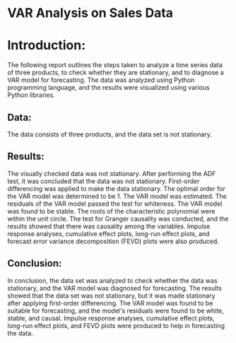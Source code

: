 # VAR Analysis on Sales Data

# Introduction:
The following report outlines the steps taken to analyze a time series data of three products, to check whether they are stationary, and to diagnose a VAR model for forecasting. The data was analyzed using Python programming language, and the results were visualized using various Python libraries.

## Data:
The data consists of three products, and the data set is not stationary.


## Results:

The visually checked data was not stationary.
After performing the ADF test, it was concluded that the data was not stationary.
First-order differencing was applied to make the data stationary.
The optimal order for the VAR model was determined to be 1.
The VAR model was estimated.
The residuals of the VAR model passed the test for whiteness.
The VAR model was found to be stable.
The roots of the characteristic polynomial were within the unit circle.
The test for Granger causality was conducted, and the results showed that there was causality among the variables.
Impulse response analyses, cumulative effect plots, long-run effect plots, and forecast error variance decomposition (FEVD) plots were also produced.

## Conclusion:
In conclusion, the data set was analyzed to check whether the data was stationary, and the VAR model was diagnosed for forecasting. The results showed that the data set was not stationary, but it was made stationary after applying first-order differencing. The VAR model was found to be suitable for forecasting, and the model's residuals were found to be white, stable, and causal. Impulse response analyses, cumulative effect plots, long-run effect plots, and FEVD plots were produced to help in forecasting the data.
